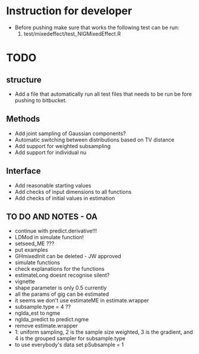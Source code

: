 # Instruction for developer #

* Before pushing make sure that works the following test can be run:
	1.	test/mixedeffect/test_NIGMixedEffect.R

# TODO #

## structure ##
* Add a file that automatically run all test files that needs to be run be fore pushing to bitbucket.

## Methods ##
* Add joint sampling of Gaussian components?
* Automatic switching between distributions based on TV distance
* Add support for weighted subsampling
* Add support for individual nu

## Interface ##
* Add reasonable starting values
* Add checks of input dimensions to all functions
* Add checks of initial values in estimation

## TO DO AND NOTES - OA
- continue with predict.derivative!!!
- LDMod in simulate function!
- setseed_ME ???
- put examples
- GHmixedInit can be deleted - JW approved
- simulate functions
- check explanations for the functions
- estimateLong doesnt recognise silent?
- vignette
- shape parameter is only 0.5 currently
- all the params of gig can be estimated
- it seems we don't use estimateME in estimate.wrapper
- subsample.type = 4 ??
- nglda_est to ngme
- nglda_predict to predict.ngme
- remove estimate.wrapper
- 1: uniform sampling, 2 is the sample size weighted, 3 is the gradient, and 4 is the grouped sampler for subsample.type
- to use everybody's data set pSubsample = 1
